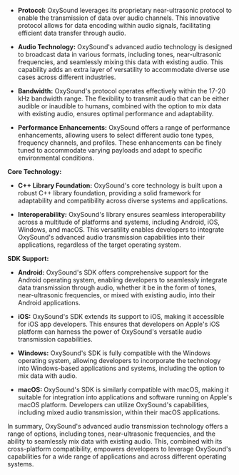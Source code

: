 - **Protocol:** OxySound leverages its proprietary near-ultrasonic protocol to enable the transmission of data over audio channels. This innovative protocol allows for data encoding within audio signals, facilitating efficient data transfer through audio.

- **Audio Technology:** OxySound's advanced audio technology is designed to broadcast data in various formats, including tones, near-ultrasonic frequencies, and seamlessly mixing this data with existing audio. This capability adds an extra layer of versatility to accommodate diverse use cases across different industries.

- **Bandwidth:** OxySound's protocol operates effectively within the 17-20 kHz bandwidth range. The flexibility to transmit audio that can be either audible or inaudible to humans, combined with the option to mix data with existing audio, ensures optimal performance and adaptability.

- **Performance Enhancements:** OxySound offers a range of performance enhancements, allowing users to select different audio tone types, frequency channels, and profiles. These enhancements can be finely tuned to accommodate varying payloads and adapt to specific environmental conditions.

**Core Technology:**
- **C++ Library Foundation:** OxySound's core technology is built upon a robust C++ library foundation, providing a solid framework for adaptability and compatibility across diverse systems and applications.

- **Interoperability:** OxySound's library ensures seamless interoperability across a multitude of platforms and systems, including Android, iOS, Windows, and macOS. This versatility enables developers to integrate OxySound's advanced audio transmission capabilities into their applications, regardless of the target operating system.

**SDK Support:**
- **Android:** OxySound's SDK offers comprehensive support for the Android operating system, enabling developers to seamlessly integrate data transmission through audio, whether it be in the form of tones, near-ultrasonic frequencies, or mixed with existing audio, into their Android applications.

- **iOS:** OxySound's SDK extends its support to iOS, making it accessible for iOS app developers. This ensures that developers on Apple's iOS platform can harness the power of OxySound's versatile audio transmission capabilities.

- **Windows:** OxySound's SDK is fully compatible with the Windows operating system, allowing developers to incorporate the technology into Windows-based applications and systems, including the option to mix data with audio.

- **macOS:** OxySound's SDK is similarly compatible with macOS, making it suitable for integration into applications and software running on Apple's macOS platform. Developers can utilize OxySound's capabilities, including mixed audio transmission, within their macOS applications.

In summary, OxySound's advanced audio transmission technology offers a range of options, including tones, near-ultrasonic frequencies, and the ability to seamlessly mix data with existing audio. This, combined with its cross-platform compatibility, empowers developers to leverage OxySound's capabilities for a wide range of applications and across different operating systems.
